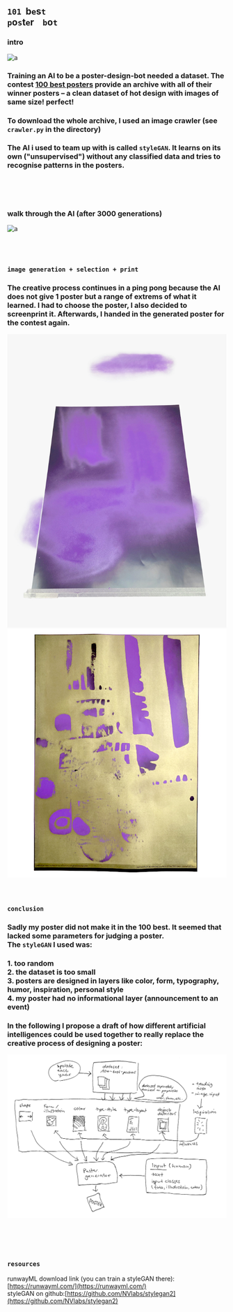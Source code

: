 ## `101`&nbsp;&nbsp;b`e`s`t` &nbsp;&nbsp;<br>`p`o`s`t`e`r &nbsp;&nbsp; `b`o`t`

### intro

![a](img/poster-archive-1.gif)

### Training an AI to be a poster-design-bot needed a dataset. The contest [100 best posters](https://100-beste-plakate.de/) provide an archive with all of their winner posters – a clean dataset of hot design with images of same size! perfect!
### To download the whole archive, I used an image crawler (see `crawler.py` in the directory)


### The AI i used to team up with is called `styleGAN`. It learns on its own ("unsupervised") without any classified data and tries to recognise patterns in the posters.   
<br><br><br>


### walk through the AI (after 3000 generations)
![a](img/poster-03.gif)    
<br><br><br>


### `image generation + selection + print`
### The creative process continues in a ping pong because the AI does not give 1 poster but a range of extrems of what it learned. I had to choose the poster, I also decided to screenprint it. Afterwards, I handed in the generated poster for the contest again. 


![a](img/IMG_1021.jpg)
![a](img/IMG_1076-2.jpg)
<br><br><br>
### `conclusion`
### Sadly my poster did not make it in the 100 best. It seemed that lacked some parameters for judging a poster. <br>The `styleGAN` I used was:   
### 1. too random <br>2. the dataset is too small <br>3. posters are designed in layers like color, form, typography, humor, inspiration, personal style <br>4. my poster had no informational layer (announcement to an event)
### In the following I propose a draft of how different artificial intelligences could be used together to really replace the creative process of designing a poster:
![a](img/proposal-poster-bot.png)
<br><br><br><br><br>


### `resources`
runwayML download link (you can train a styleGAN there): [https://runwayml.com/](https://runwayml.com/)<br>
styleGAN on github:[https://github.com/NVlabs/stylegan2](https://github.com/NVlabs/stylegan2)
